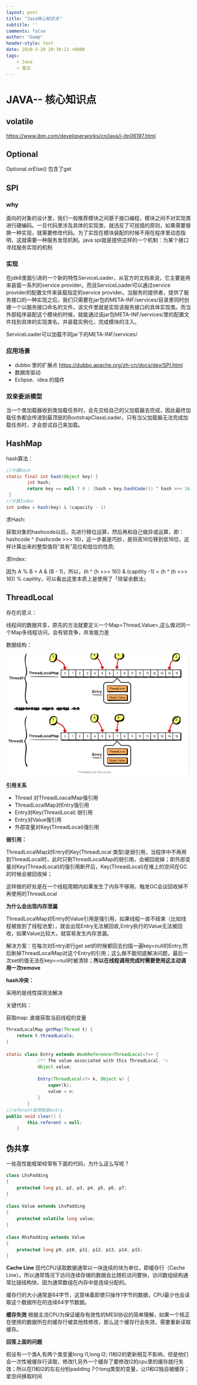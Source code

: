 ```yaml
---
layout: post
title: "Java核心知识点"
subtitle: ''
comments: false
author: "Gump"
header-style: text
date: 2020-3-20 20:30:21 +0800
tags:
    - Java 
    - 笔记
---
```


# JAVA-- 核心知识点

## volatile

https://www.ibm.com/developerworks/cn/java/j-jtp06197.html

## Optional

Optional.orElse() 包含了get

## SPI

### why

面向的对象的设计里，我们一般推荐模块之间基于接口编程，模块之间不对实现类进行硬编码。一旦代码里涉及具体的实现类，就违反了可拔插的原则，如果需要替换一种实现，就需要修改代码。为了实现在模块装配的时候不用在程序里动态指明，这就需要一种服务发现机制。java spi就是提供这样的一个机制：为某个接口寻找服务实现的机制

### 实现

在jdk6里面引进的一个新的特性ServiceLoader，从官方的文档来说，它主要是用来装载一系列的service provider。而且ServiceLoader可以通过service provider的配置文件来装载指定的service provider。当服务的提供者，提供了服务接口的一种实现之后，我们只需要在jar包的META-INF/services/目录里同时创建一个以服务接口命名的文件。该文件里就是实现该服务接口的具体实现类。而当外部程序装配这个模块的时候，就能通过该jar包META-INF/services/里的配置文件找到具体的实现类名，并装载实例化，完成模块的注入。

ServiceLoader可以加载不同jar下的META-INF/services/

### 应用场景

- dubbo 里的扩展点 https://dubbo.apache.org/zh-cn/docs/dev/SPI.html
- 数据库驱动
- Eclipse、idea 的插件

### 双亲委派模型

当一个类加载器收到类加载任务时，会先交给自己的父加载器去完成，因此最终加载任务都会传递到最顶层的BootstrapClassLoader，只有当父加载器无法完成加载任务时，才会尝试自己来加载。

## HashMap

hash算法：

```java
//计算Hash
static final int hash(Object key) {
        int hash;
        return key == null ? 0 : (hash = key.hashCode()) ^ hash >>> 16;
 }
//计算Index
int index = hash(key) & (capacity - 1)
```

求Hash:

获取对象的hashcode以后，先进行移位运算，然后再和自己做异或运算，即：hashcode ^ (hashcode >>> 16)，这一步甚是巧妙，是将高16位移到低16位，这样计算出来的整型值将“具有”高位和低位的性质;

求Index:

因为 A % B = A & (B - 1)，所以，(h ^ (h >>> 16)) & (capitity -1) = (h ^ (h >>> 16)) % capitity，可以看出这里本质上是使用了「除留余数法」

## ThreadLocal

存在的意义：

线程间的数据共享，原先的方法就要定义一个Map<Thread,Value>,这么做对同一个Map多线程访问，会有锁竞争，并发能力差

数据结构：

<img src="/img/java/threadlocal.png" alt="threadlocal" style="zoom:80%;" />

**引用关系**

- Thread 对ThreadLoacalMap强引用
- ThreadLocalMap对Entry强引用
- Entry对Key(ThreadLocal) 弱引用
- Entry对Value强引用
- 外部变量对Key(ThreadLocal)强引用

**弱引用：**

ThreadLocalMap对Entry的Key(ThreadLocal 类型)是弱引用，当程序中不再用到ThreadLocal时，此时只剩ThreadLocalMap的弱引用，会被回收掉；即外部变量对Key(ThreadLocal)的强引用断开后，Key(ThreadLocal)在堆上的空间在GC的时候会被回收掉；

这样做的好处是在一个线程周期内如果发生了内存不够用，触发GC会议回收掉不再使用的ThreadLocal

**为什么会出现内存泄漏**

ThreadLocalMap对Entry的Value引用是强引用，如果线程一直不结束（比如线程被放到了线程池里），就会出现Entry无法被回收,Entry执行的Value无法被回收，如果Value比较大，就容易发生内存泄漏。

解决方案：在每次对Entry进行get set的时候都回去扫描一遍key=null的Entry,然后断掉ThreadLocalMap对这个Entry的引用；这么做不能彻底解决问题，最后一次set的值无法在key==null时被清除；**所以在线程调用完成时需要使用这主动调用一次remove**

**hash冲突：**

采用的是线性探测法解决

关键代码：

获取map: 直接获取当前线程的变量

```java
ThreadLocalMap getMap(Thread t) {
    return t.threadLocals;
}

static class Entry extends WeakReference<ThreadLocal<?>> {
            /** The value associated with this ThreadLocal. */
            Object value;

            Entry(ThreadLocal<?> k, Object v) {
                super(k);
                value = v;
            }
        }
//referent值得就是entry
public void clear() {
        this.referent = null;
    }
```

## 伪共享

一些高性能框架经常有下面的代码，为什么这么写呢？

```java
class LhsPadding
{
    protected long p1, p2, p3, p4, p5, p6, p7;
}

class Value extends LhsPadding
{
    protected volatile long value;
}

class RhsPadding extends Value
{
    protected long p9, p10, p11, p12, p13, p14, p15;
}
```

**Cache Line**
 现代CPU读取数据通常以一块连续的块为单位，即缓存行（Cache Line）。所以通常情况下访问连续存储的数据会比随机访问要快，访问数组结构通常比链结构快，因为通常数组在内存中是连续分配的。

缓存行的大小通常是64字节，这意味着即使只操作1字节的数据，CPU最少也会读取这个数据所在的连续64字节数据。

**缓存失效**
根据主流CPU为保证缓存有效性的MESI协议的简单理解，如果一个核正在使用的数据所在的缓存行被其他核修改，那么这个缓存行会失效，需要重新读取缓存。

**回答上面的问题**

假设有一个类A,有两个类变量long l1,long l2; l1和l2的更新相互不影响，但是他们会一次性被缓存行读取，修改l1,另外一个缓存了要修改l2的cpu里的缓存就行失效；所以在l1和l2的左右分别padding 7个long类型的变量，让l1和l2独自被缓存；拿空间换取时间

